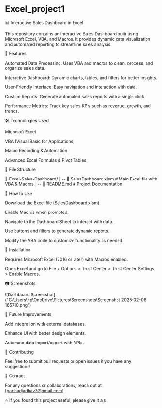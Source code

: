 # Excel_project1

📊 Interactive Sales Dashboard in Excel

This repository contains an Interactive Sales Dashboard built using Microsoft Excel, VBA, and Macros. It provides dynamic data visualization and automated reporting to streamline sales analysis.

📌 Features

Automated Data Processing: Uses VBA and macros to clean, process, and organize sales data.

Interactive Dashboard: Dynamic charts, tables, and filters for better insights.

User-Friendly Interface: Easy navigation and interaction with data.

Custom Reports: Generate automated sales reports with a single click.

Performance Metrics: Track key sales KPIs such as revenue, growth, and trends.

🛠 Technologies Used

Microsoft Excel

VBA (Visual Basic for Applications)

Macro Recording & Automation

Advanced Excel Formulas & Pivot Tables

📂 File Structure

📁 Excel-Sales-Dashboard/
│-- 📜 SalesDashboard.xlsm  # Main Excel file with VBA & Macros
│-- 📜 README.md            # Project Documentation

🚀 How to Use

Download the Excel file (SalesDashboard.xlsm).

Enable Macros when prompted.

Navigate to the Dashboard Sheet to interact with data.

Use buttons and filters to generate dynamic reports.

Modify the VBA code to customize functionality as needed.

📝 Installation

Requires Microsoft Excel (2016 or later) with Macros enabled.

Open Excel and go to File > Options > Trust Center > Trust Center Settings > Enable Macros.

📷 Screenshots

![Dashboard Screenshot]("C:\Users\hp\OneDrive\Pictures\Screenshots\Screenshot 2025-02-06 165710.png")


🎯 Future Improvements

Add integration with external databases.

Enhance UI with better design elements.

Automate data import/export with APIs.

🤝 Contributing

Feel free to submit pull requests or open issues if you have any suggestions!

📧 Contact

For any questions or collaborations, reach out at [parlhadjadhav7@gmail.com].

⭐ If you found this project useful, please give it a s
